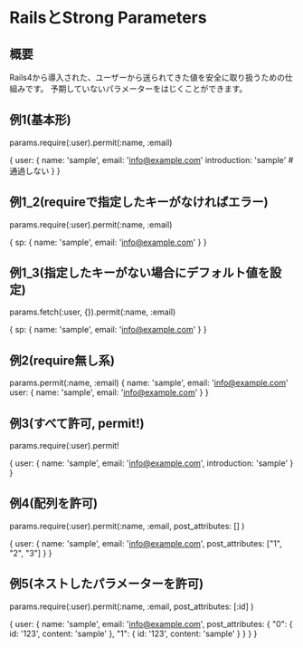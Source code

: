 # RailsとStrong Parameters

## 概要
Rails4から導入された、ユーザーから送られてきた値を安全に取り扱うための仕組みです。
予期していないパラメーターをはじくことができます。

## 例1(基本形)
params.require(:user).permit(:name, :email)

{
  user: {
    name: 'sample',
    email: 'info@example.com'
    introduction: 'sample' # 通過しない
  }
}

## 例1_2(requireで指定したキーがなければエラー)
params.require(:user).permit(:name, :email)

{
  sp: {
    name: 'sample',
    email: 'info@example.com'
  }
}

## 例1_3(指定したキーがない場合にデフォルト値を設定)
params.fetch(:user, {}).permit(:name, :email)

{
  sp: {
    name: 'sample',
    email: 'info@example.com'
  }
}

## 例2(require無し系)
params.permit(:name, :email)
{
  name: 'sample',
  email: 'info@example.com'
  user: {
    name: 'sample',
    email: 'info@example.com'
  }
}

## 例3(すべて許可, permit!)
params.require(:user).permit!

{
  user: {
    name: 'sample',
    email: 'info@example.com',
    introduction: 'sample'
  }
}

## 例4(配列を許可)
params.require(:user).permit(:name, :email,
  post_attributes: []
)

{
  user: {
    name: 'sample',
    email: 'info@example.com',
    post_attributes: ["1", "2", "3"]
  }
}

## 例5(ネストしたパラメーターを許可)
params.require(:user).permit(:name, :email,
  post_attributes: [:id]
)

{
  user: {
    name: 'sample',
    email: 'info@example.com',
    post_attributes: {
      "0": {
        id: '123',
        content: 'sample'
      },
      "1": {
        id: '123',
        content: 'sample'
      }
    }
  }
}